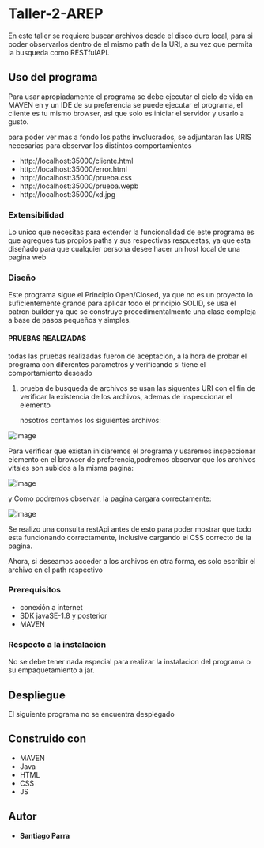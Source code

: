 # Taller-2-AREP
En este taller se requiere buscar archivos desde el disco duro local, para si poder observarlos dentro de el mismo path de la URI, a su vez que permita la busqueda como RESTfulAPI.

## Uso del programa

Para usar apropiadamente el programa se debe ejecutar el ciclo de vida en MAVEN en y un IDE de su preferencia se puede ejecutar el programa, el cliente es tu mismo browser, asi que solo es iniciar el servidor y usarlo a gusto.

para poder ver mas a fondo los paths involucrados, se adjuntaran las URIS necesarias para observar los distintos comportamientos

  * http://localhost:35000/cliente.html
  * http://localhost:35000/error.html
  * http://localhost:35000/prueba.css
  * http://localhost:35000/prueba.wepb
  * http://localhost:35000/xd.jpg

### Extensibilidad

Lo unico que necesitas para extender la funcionalidad de este programa es que agregues tus propios paths y sus respectivas respuestas, ya que esta diseñado para que cualquier persona desee hacer un host local de una pagina web

### Diseño

  Este programa sigue el Principio Open/Closed, ya que no es un proyecto lo suficientemente grande para aplicar todo el principio SOLID, se usa el patron builder ya que se construye procedimentalmente una clase compleja a base de pasos pequeños y simples.

#### PRUEBAS REALIZADAS
 todas las pruebas realizadas fueron de aceptacion, a la hora de probar el programa con diferentes parametros y verificando si tiene el comportamiento deseado

1. prueba de busqueda de archivos
   se usan las siguentes URI con  el fin de verificar la existencia de los archivos, ademas de inspeccionar el elemento

   nosotros contamos los siguientes archivos:
   
  ![image](https://github.com/Parralol/Taller-2-AREP/assets/110953563/59a93a29-2f32-4d77-be7e-eae87d3430d6)

Para verificar que existan iniciaremos el programa y usaremos inspeccionar elemento en el browser de preferencia,podremos observar que los archivos vitales son subidos a la misma pagina:


![image](https://github.com/Parralol/Taller-2-AREP/assets/110953563/472d3918-f14c-41c6-92e8-1cb0a2b5510f)

y Como podremos observar, la pagina cargara correctamente:

![image](https://github.com/Parralol/Taller-2-AREP/assets/110953563/2e19be50-580a-4bfe-83e9-a361c3f81493)

Se realizo una consulta restApi antes de esto para poder mostrar que todo esta funcionando correctamente, inclusive cargando el CSS correcto de la pagina.

Ahora, si deseamos acceder a los archivos en otra forma, es solo escribir el archivo en el path respectivo



### Prerequisitos

  * conexión a internet
  * SDK javaSE-1.8 y posterior
  * MAVEN

### Respecto a la instalacion
  No se debe tener nada especial para realizar la instalacion del programa o su empaquetamiento a jar.

## Despliegue

  El siguiente programa no se encuentra desplegado

## Construido con

  * MAVEN
  * Java
  * HTML
  * CSS
  * JS
      
## Autor

 * **Santiago Parra**
